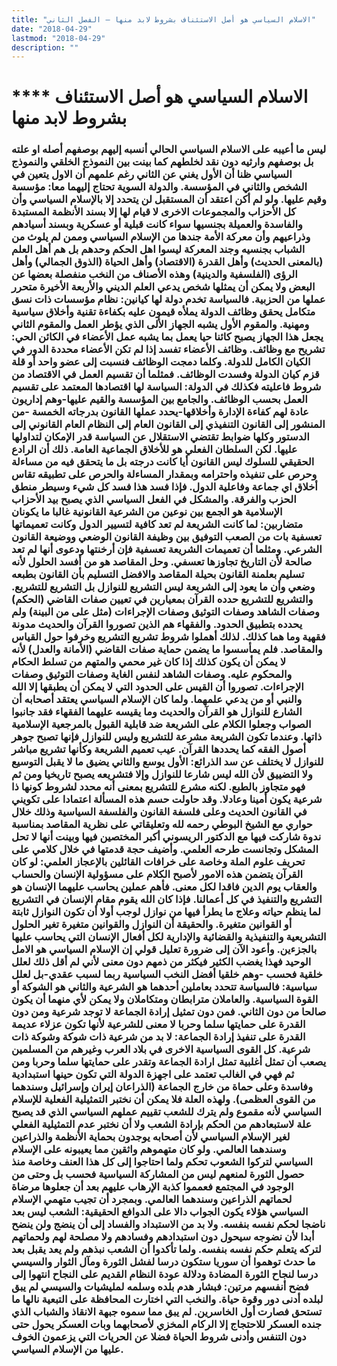 ```yaml
---
title: "الاسلام السياسي هو أصل الاستئناف بشروط لابد منها – الفصل الثاني"
date: "2018-04-29"
lastmod: "2018-04-29"
description: ""
---
```

# **** **الاسلام السياسي** هو أصل الاستئناف بشروط لابد منها

### ليس ما أعيبه على الاسلام السياسي الحالي أنسبه إليهم بوصفهم أصله او علته بل بوصفهم وارثيه دون نقد لخلطهم كما بينت بين النموذج الخلقي والنموذج السياسي ظنا أن الأول يغني عن الثاني رغم علمهم أن الاول يتعين في الشخص والثاني في المؤسسة. والدولة السوية تحتاج إليهما معا: مؤسسة وقيم عليها. ولو لم أكن اعتقد أن المستقبل لن يتحدد إلا بالإسلام السياسي وأن كل الأحزاب والمجموعات الاخرى لا قيام لها إلا بسند الأنظمة المستبدة والفاسدة والعميلة بجنسيها سواء كانت قبلية أو عسكرية وبسند أسيادهم وذراعيهم وأن معركة الأمة جندها من الإسلام السياسي وممن لم يلوث من الشباب بجنسيه وجند المعركة ليسوا اهل الحكم وحدهم بل هم أهل العلم (بالمعنى الحديث) وأهل القدرة (الاقتصاد) وأهل الحياة (الذوق الجمالي) وأهل الرؤى (الفلسفية والدينية) وهذه الأصناف من النخب منفصلة بعضها عن البعض ولا يمكن أن يمثلها شخص يدعي العلم الديني والأربعة الأخيرة متحرر عملها من الحزبية. فالسياسة تخدم دولة لها كيانين: نظام مؤسسات ذات نسق متكامل يحقق وظائف الدولة يملأه قيمون عليه بكفاءة تقنية وأخلاق سياسية ومهنية. والمقوم الأول يشبه الجهاز الألى الذي يؤطر العمل والمقوم الثاني يجعل هذا الجهاز يصبح كائنا حيا يعمل بما يشبه عمل الأعضاء في الكائن الحي: تشريح مع وظائف. وظائف الأعضاء تفسد إذا لم تكن الأعضاء محددة الدور في الكيان الكامل للدولة. وكلما دمجت الوظائف فنسبت إلى عضو واحد أو قلة قزم كيان الدولة وفسدت الوظائف. فمثلما أن تقسيم العمل في الاقتصاد من شروط فاعليته فكذلك في الدولة: السياسة لها اقتصادها المعتمد على تقسيم العمل بحسب الوظائف. والجامع بين المؤسسة والقيم عليها-وهم إداريون عادة لهم كفاءة الإدارة وأخلاقها-يحدد عملها القانون بدرجاته الخمسة -من المنشور إلى القانون التنفيذي إلى القانون العام إلى النظام العام القانوني إلى الدستور وكلها ضوابط تقتضي الاستقلال عن السياسة قدر الإمكان لتداولها عليها. لكن السلطان الفعلي هو للأخلاق الجماعية العامة. ذلك أن الرادع الحقيقي للسلوك ليس القانون أيا كانت درجته بل ما يتحقق فيه من مساءلة وحرص على تنفيذه واحترامه وبمقدار المساءلة والحرص على تطبيقه تقاس أخلاق اي جماعة وفاعلية الدول. فإذا فسد هذا فسد كل شيء وسيطر منطق الحزب والفرقة. والمشكل في الفعل السياسي الذي يصبح بيد الأحزاب الإسلامية هو الجمع بين نوعين من الشرعية القانونية غالبا ما يكونان متضاربين: لما كانت الشريعة لم تعد كافية لتسيير الدول وكانت تعميماتها تعسفية بات من الصعب التوفيق بين وظيفة القانون الوضعي ووضيعة القانون الشرعي. ومثلما أن تعميمات الشريعة تعسفية فإن أرخنتها ودعوى أنها لم تعد صالحة لأن التاريخ تجاوزها تعسفي. وحل المقاصد هو من أفسد الحلول لأنه تسليم بعلمنة القانون بحيلة المقاصد والافضل التسليم بأن القانون بطبعه وضعي وأن ما يعود إلى الشريعة ليس التشريع للنوازل بل التشريع للتشريع. والتشريع للتشريع حدده القرآن بمعيارين في تعيين صفات القاضي (الحكم) وصفات الشاهد وصفات التوثيق وصفات الإجراءات (مثل على من البينة) ولم يحدده بتطبيق الحدود. والفقهاء هم الذين تصوروا القرآن والحديث مدونة فقهية وما هما كذلك. لذلك أهملوا شروط تشريع التشريع وخرفوا حول القياس والمقاصد. فلم يمأسسوا ما يضمن حماية صفات القاضي (الأمانة والعدل) لأنه لا يمكن أن يكون كذلك إذا كان غير محمي والمتهم من تسلط الحكام والمحكوم عليه. وصفات الشاهد لنفس الغاية وصفات التوثيق وصفات الإجراءات. تصوروا أن القيس على الحدود التي لا يمكن أن يطبقها إلا الله والنبي أو من يدعي علمهما. ولما كان الإسلام السياسي يعتقد أصحابه أن الشارع للنوازل هو القرآن والحديث وما يقيسه عليهما الفقهاء فقد جانبوا الصواب وجعلوا الكلام على الشريعة ضد قابلية القبول بالمرجعية الإسلامية ذاتها. وعندما تكون الشريعة مشرعة للتشريع وليس للنوازل فإنها تصبح جوهر أصول الفقه كما يحددها القرآن. عيب تعميم الشريعة وكأنها تشريع مباشر للنوازل لا يختلف عن سد الذرائع: الأول يوسع والثاني يضيق ما لا يقبل التوسيع ولا التضييق لأن الله ليس شارعا للنوازل وإلا فتشريعه يصبح تاريخيا ومن ثم فهو متجاوز بالطبع. لكنه مشرع للتشريع بمعنى أنه محدد لشروط كونها ذا شرعية يكون أمينا وعادلا. وقد حاولت حسم هذه المسألة اعتمادا على تكويني في القانون الحديث وعلى فلسفة القانون والفلسفة السياسية وذلك خلال حواري مع الشيخ البوطي رحمه لله وتعليقاتي على نظرية المقاصد بمناسبة ندوة شاركت فيها مع الدكتور الريسوني أكبر المختصين فيها وبينت أنها لا تحل المشكل وتجانست طرحه العلمي. وأضيف حجة قدمتها في خلال كلامي على تحريف علوم الملة وخاصة على خرافات القائلين بالإعجاز العلمي: لو كان القرآن يتضمن هذه الامور لأصبح الكلام على مسؤولية الإنسان والحساب والعقاب يوم الدين فاقدا لكل معنى. فأهم عملين يحاسب عليهما الإنسان هو التشريع والتنفيذ في كل أعمالنا. فإذا كان الله يقوم مقام الإنسان في التشريع لما ينظم حياته وعلاج ما يطرأ فيها من نوازل لوجب أولا أن تكون النوازل ثابتة أو القوانين متغيرة. والحقيقة أن النوازل والقوانين متغيرة تغير الحلول التشريعية والتنفيذية والقضائية والإدارية لكل أفعال الإنسان التي يحاسب عليها بالجزءين. وأعود الآن إلى ضرورة تعليل قولي إن الإسلام السياسي هو الامل الوحيد فهذا يغضب الكثير فيكثر من ذمهم دون معنى لأني لم أقل ذلك لعلل خلقية فحسب -وهم خلقيا أفضل النخب السياسية ربما لسبب عقدي-بل لعلل سياسية: فالسياسة تتحدد بعاملين أحدهما هو الشرعية والثاني هو الشوكة أو القوة السياسية. والعاملان مترابطان ومتكاملان ولا يمكن لأي منهما أن يكون صالحا من دون الثاني. فمن دون تمثيل إرادة الجماعة لا توجد شرعية ومن دون القدرة على حمايتها سلما وحربا لا معنى للشرعية لأنها تكون عزلاء عديمة القدرة على تنفيذ إرادة الجماعة: لا بد من شرعية ذات شوكة وشوكة ذات شرعية. كل القوى السياسية الاخرى في بلاد العرب وغيرهم من المسلمين يصعب أن تمثل أغلبية تمثل ارادة الجماعة وتقدر على حمايتها سلما وحربا ومن ثم فهي في الغالب تعتمد على اجهزة الدولة التي تكون حينها استبدادية وفاسدة وعلى حماة من خارج الجماعة (الذراعان إيران وإسرائيل وسندهما من القوى العظمى). ولهذه العلة فلا يمكن أن نختبر التمثيلية الفعلية للإسلام السياسي لأنه مقموع ولم يترك للشعب تقييم عملهم السياسي الذي قد يصبح علة لاستبعادهم من الحكم بإرادة الشعب ولا أن نختبر عدم التمثيلية الفعلي لغير الإسلام السياسي لأن أصحابه يوجدون بحماية الأنظمة والذراعين وسندهما العالمي. ولو كان متهموهم واثقين مما يعيبونه على الإسلام السياسي لتركوا الشعوب تحكم ولما احتاجوا إلى كل هذا العنف وخاصة منذ حصول الثورة لمنعهم ليس من المشاركة السياسية فحسب بل وحتى من الوجود في المجتمع فعمموا كذبة الإرهاب عليهم بعد أن جعلوها مرضاة لحماتهم الذراعين وسندهما العالمي. وبمجرد أن تجيب متهمي الإسلام السياسي هؤلاء يكون الجواب دالا على الدوافع الحقيقية: الشعب ليس بعد ناضجا لحكم نفسه بنفسه. ولا بد من الاستبداد والفساد إلى أن ينضج ولن ينضح أبدا لأن نضوجه سيحول دون استبدادهم وفسادهم ولا مصلحة لهم ولحماتهم لتركه يتعلم حكم نفسه بنفسه. ولما تأكدوا أن الشعب نبذهم ولم يعد يقبل بعد ما حدث توهموا أن سوريا ستكون درسا لفشل الثورة ومآل الثوار والسيسي درسا لنجاح الثورة المضادة ودلالة عودة النظام القديم على النجاح انتهوا إلى فضح أنفسهم مرتين: فبشار هدم بلده وسلمه لمليشيات والسيسي لم يبق لبلده أدنى دور وقوة حياة. والنخب التي اختارت المحافظة على التبعية نالها ما تستحق فصارت أول الخاسرين. لم يبق مما سموه جبهة الانقاذ والشباب الذي جنده العسكر للاحتجاج إلا الركام المخزي لأصحابهما وبات العسكر يحول حتى دون التنفس وأدنى شروط الحياة فضلا عن الحريات التي يزعمون الخوف عليها من الإسلام السياسي.

###